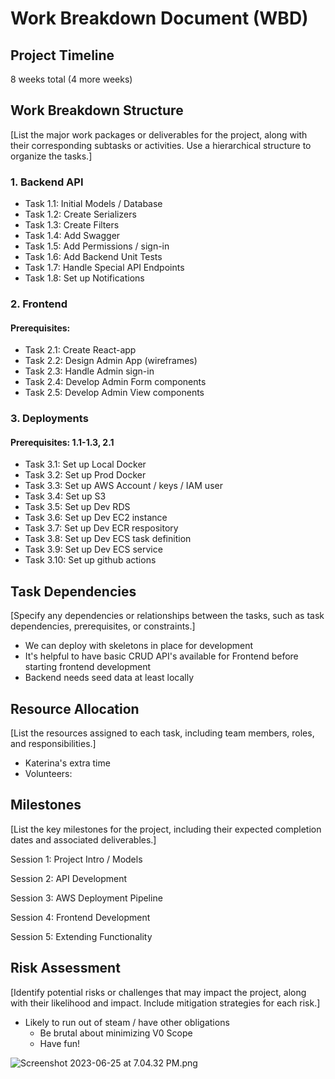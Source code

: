 # Work Breakdown Document (WBD)

## Project Timeline

8 weeks total (4 more weeks)

## Work Breakdown Structure

[List the major work packages or deliverables for the project, along with their corresponding subtasks or activities. Use a hierarchical structure to organize the tasks.]

### 1. Backend API

- Task 1.1: Initial Models / Database 
- Task 1.2: Create Serializers
- Task 1.3: Create Filters
- Task 1.4: Add Swagger
- Task 1.5: Add Permissions / sign-in
- Task 1.6: Add Backend Unit Tests
- Task 1.7: Handle Special API Endpoints
- Task 1.8: Set up Notifications

### 2. Frontend
#### Prerequisites:
- Task 2.1: Create React-app
- Task 2.2: Design Admin App (wireframes)
- Task 2.3: Handle Admin sign-in
- Task 2.4: Develop Admin Form components
- Task 2.5: Develop Admin View components

### 3. Deployments
#### Prerequisites: 1.1-1.3, 2.1
- Task 3.1: Set up Local Docker
- Task 3.2: Set up Prod Docker
- Task 3.3: Set up AWS Account / keys / IAM user
- Task 3.4: Set up S3
- Task 3.5: Set up Dev RDS
- Task 3.6: Set up Dev EC2 instance
- Task 3.7: Set up Dev ECR respository
- Task 3.8: Set up Dev ECS task definition
- Task 3.9: Set up Dev ECS service
- Task 3.10: Set up github actions

## Task Dependencies

[Specify any dependencies or relationships between the tasks, such as task dependencies, prerequisites, or constraints.]

* We can deploy with skeletons in place for development
* It's helpful to have basic CRUD API's available for Frontend before starting frontend development
* Backend needs seed data at least locally

## Resource Allocation

[List the resources assigned to each task, including team members, roles, and responsibilities.]

* Katerina's extra time
* Volunteers:

## Milestones

[List the key milestones for the project, including their expected completion dates and associated deliverables.]

Session 1: Project Intro / Models

Session 2: API Development

Session 3: AWS Deployment Pipeline 

Session 4: Frontend Development

Session 5: Extending Functionality


## Risk Assessment

[Identify potential risks or challenges that may impact the project, along with their likelihood and impact. Include mitigation strategies for each risk.]

* Likely to run out of steam / have other obligations
  * Be brutal about minimizing V0 Scope
  * Have fun!

![Screenshot 2023-06-25 at 7.04.32 PM.png](..%2F..%2F..%2F..%2FDesktop%2FScreenshot%202023-06-25%20at%207.04.32%20PM.png)